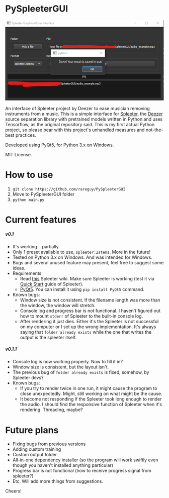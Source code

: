 # PySpleeterGUI

![PreviewImage](docs/img/preview.png)

An interface of Spleeter project by Deezer to ease musician removing instruments from a music.
This is a simple interface for [Spleeter](https://github.com/deezer/spleeter), the [Deezer](https://www.deezer.com) source separation library with pretrained models written in Python and uses Tensorflow, as the original repository said. This is my first actual Python project, so please bear with this project's unhandled measures and not-the-best practices.

Developed using [PyQt5](https://pypi.org/project/PyQt5/), for Python 3.x on Windows.

MIT License.

# How to use
1. `git clone https://github.com/rareguy/PySpleeterGUI`
2. Move to PySpleeterGUI folder
3. `python main.py`

# Current features
##### v0.1
- It's working... partially.
- Only 1 preset available to use, `spleeter:2stems`. More in the future!
- Tested on Python 3.x on Windows. And was intended for Windows.
- Bugs and several unused feature may present, feel free to suggest some ideas.
- Requirements:
    - Read [this](https://github.com/deezer/spleeter/wiki/1.-Installation) Spleeter wiki. Make sure Spleeter is working (test it via [Quick Start](https://github.com/deezer/spleeter#quick-start) guide of Spleeter).
    - [PyQt5](https://pypi.org/project/PyQt5/). You can install it using `pip install PyQt5` command.
- Known bugs:
    - Window size is not consistent. If the filename length was more than the window, the window will stretch.
    - Console log and progress bar is not functional. I haven't figured out how to mount `stderr` of Spleeter to the built-in console log.
    - After rendering it just dies. Either it's the Spleeter is not successful on my computer or I set up the wrong implementation. It's always saying that `folder already exists` while the one that writes the output is the spleeter itself.

##### v0.1.1
- Console log is now working properly. Now to fill it in?
- Window size is consistent, but the layout isn't.
- The previous bug of `folder already exists` is fixed, somehow, by Spleeter devs?
- Known bugs:
    - If you try to render twice in one run, it might cause the program to close unexpectedly. Might, still working on what might be the cause.
    - It become not responding if the Spleeter took long enough to render the audio. I should find the responsive function of Spleeter when it's rendering. Threading, maybe?

# Future plans
- Fixing bugs from previous versions
- Adding custom training
- Custom output folder
- All-in-one dependency installer (so the program will work swiftly even though you haven't installed anything particular)
- Progress bar is not functional (how to receive progress signal from spleeter?)
- Etc. Will add more things from suggestions.

Cheers!
